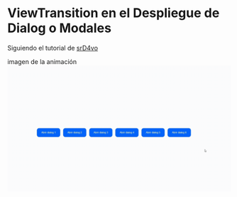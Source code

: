 # ViewTransition en el Despliegue de Dialog o Modales

Siguiendo el tutorial de [srD4vo](https://youtu.be/r_eG2YCMprQ?si=9LA-X2wlEdPUa2Uj)

imagen de la animación
![](https://raw.githubusercontent.com/SuKuShaing/ViewTransition-Modal/refs/heads/main/gif%20modal%20desplegable.gif)